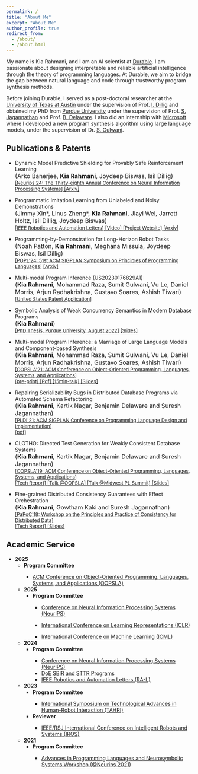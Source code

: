 ```yaml
---
permalink: /
title: "About Me"
excerpt: "About Me"
author_profile: true
redirect_from: 
  - /about/
  - /about.html
---
```


My name is Kia Rahmani, and I am an AI scientist at [Durable](https://durable.ai/). I am passionate about designing interpretable and reliable artificial intelligence through the theory of programming languages. At Durable, we aim to bridge the gap between natural language and code through trustworthy program synthesis methods.

Before joining Durable, I served as a post-doctoral researcher at the [University of Texas at Austin](https://www.utexas.edu/) under the supervision of Prof. [I. Dillig](https://www.cs.utexas.edu/~isil/) and obtained my PhD from [Purdue University](https://www.cs.purdue.edu/) under the supervision of Prof. [S. Jagannathan](https://www.cs.purdue.edu/homes/suresh/) and Prof. [B. Delaware](https://www.cs.purdue.edu/homes/bendy/). I also did an internship with [Microsoft](https://www.microsoft.com/en-us/research/) where I developed a new program synthesis algorithm using large language models, under the supervision of Dr. [S. Gulwani](https://www.microsoft.com/en-us/research/people/sumitg/).


## Publications & Patents
<ul>
    <li>Dynamic Model Predictive Shielding for Provably Safe Reinforcement Learning
    <br />
    <font size="3">
      (Arko Banerjee, <b>Kia Rahmani</b>, Joydeep Biswas, Isil Dillig)
    </font> 
    <br /> 
    <font size="2">
      <a href="https://neurips.cc/">
      [Neurips'24: The Thirty-eighth Annual Conference on Neural Information Processing Systems]
      </a>
      <a href="https://arxiv.org/abs/2405.13863">
      [Arxiv]
      </a>
    </font>
    </li>
</ul>
<ul>
    <li>Programmatic Imitation Learning from Unlabeled and Noisy Demonstrations
    <br />
    <font size="3">
      (Jimmy Xin*, Linus Zheng*, <b>Kia Rahmani</b>, Jiayi Wei, Jarrett Holtz, Isil Dillig, Joydeep Biswas)
    </font> 
    <br /> 
    <font size="2">
      <a href="https://ieeexplore.ieee.org/document/10493855">
      [IEEE Robotics and Automation Letters]
      </a>
      <a href="https://youtu.be/Fy1P_46c54A?si=Ji5lmdo3lg6G1H4N">
      [Video]
      </a>
      <a href="https://amrl.cs.utexas.edu/plunder">
      [Project Website]
      </a>
      <a href="https://arxiv.org/abs/2303.01440">
      [Arxiv]
      </a>
    </font>
    </li>
</ul>
<ul>
    <li>Programming-by-Demonstration for Long-Horizon Robot Tasks
    <br />
    <font size="3">
      (Noah Patton, <b>Kia Rahmani</b>, Meghana Missula, Joydeep Biswas, Isil Dillig)
    </font> 
    <br /> 
    <font size="2">
      <a href="https://dl.acm.org/doi/10.1145/3632860"> 
      [POPL'24: 51st ACM SIGPLAN Symposium on Principles of Programming Languages]</a>
      <a href="/files/popl24.pdf">
      [Arxiv]
      </a>
    </font> 
    </li>
</ul>
<ul>
    <li>Multi-modal Program Inference (US20230176829A1)
    <br />
    <font size="3">
     (<b>Kia Rahmani</b>, Mohammad Raza, Sumit Gulwani, Vu Le, Daniel Morris, Arjun Radhakrishna, Gustavo Soares, Ashish Tiwari)
    </font> 
    <br /> 
    <font size="2">
      <a href="https://patentimages.storage.googleapis.com/0b/de/89/271010060d2ed8/US20230176829A1.pdf">
      [United States Patent Application]
      </a>
    </font> 
    </li>
</ul>
<ul>
    <li> Symbolic Analysis of Weak Concurrency Semantics in Modern Database Programs
    <br />
    <font size="3">
      (<b>Kia Rahmani</b>)
    </font> 
    <br /> 
    <font size="2">
       <a href="https://doi.org/10.25394/PGS.20398725.v1"> 
      [PhD Thesis, Purdue University, August 2022]</a>
      <a href="/files/defense.pdf"> [Slides] </a>
    </font>
    </li>
</ul>
<ul>
    <li>Multi-modal Program Inference: a Marriage of Large Language Models and Component-based Synthesis
    <br />
    <font size="3">
      (<b>Kia Rahmani</b>, Mohammad Raza, Sumit Gulwani, Vu Le, Daniel Morris, Arjun Radhakrishna, Gustavo Soares, Ashish Tiwari)
    </font> 
    <br /> 
    <font size="2">
       <a href="https://dl.acm.org/doi/10.1145/3485535"> 
      [OOPSLA'21: ACM Conference on Object-Oriented Programming, Languages, Systems, and Applications]</a>
      <br/>
      <a href="https://arxiv.org/abs/2109.02445">
      [pre-print]
      </a>
      <a href="/files/nlx.pdf">
      [Pdf]
      </a>
      <a href="https://dl.acm.org/action/downloadSupplement?doi=10.1145%2F3485535&file=oopsla21main-p410-p-video.mp4">
        [15min-talk]
        </a>
      <a href="/files/OOPSLA21-NLX.pdf"> [Slides] </a>
    </font>
    </li>
</ul>
<ul>
    <li>Repairing Serializability Bugs in Distributed Database Programs via Automated Schema Refactoring
    <br />
    <font size="3">
      (<b>Kia Rahmani</b>, Kartik Nagar, Benjamin Delaware and Suresh Jagannathan)
    </font> <br /> <font size="2">
    <a href="https://dl.acm.org/doi/10.1145/3453483.3454028"> 
      [PLDI'21: ACM SIGPLAN Conference on Programming Language Design and Implementation]</a>
      <br/>
      <a href="https://dl.acm.org/doi/10.1145/3453483.3454028">
      [pdf]
      </a>
    </font>
    </li>
</ul>
<ul>
    <li>CLOTHO: Directed Test Generation for Weakly Consistent Database Systems
    <br />
    <font size="3">
      (<b>Kia Rahmani</b>, Kartik Nagar, Benjamin Delaware and Suresh Jagannathan)
    </font> <br /> <font size="2">
    <a href="https://dl.acm.org/citation.cfm?doid=3366395.3360543"> 
      [OOPSLA'19: ACM Conference on Object-Oriented Programming, Languages,
      Systems, and Applications]</a>
      <br/>
      <a href="https://arxiv.org/pdf/1908.05655.pdf">
      [Tech Report]
      </a>
      <a href="https://www.youtube.com/watch?v=d9akLpsgeyg">
      [Talk @OOPSLA]
      </a>
      <a href="https://www.youtube.com/watch?v=XtL1oaITAuY">
      [Talk @Midwest PL Summit]
      </a>
      <a href="/files/oopsla-19.pdf">
      [Slides]
      </a>
    </font>
    </li>
</ul>

<ul>
    <li>Fine-grained Distributed Consistency Guarantees with Effect Orchestration
    <br />
    <font size="3">
      (<b>Kia Rahmani</b>, Gowtham Kaki and Suresh Jagannathan)
    </font>
    <br />
    <font size="2">
    <a href= "https://dl.acm.org/citation.cfm?id=3194267"> 
      [PaPoC'18: Workshop on the Principles and Practice of Consistency for
      Distributed Data]</a >
     <br /> 
   <a href="http://docs.lib.purdue.edu/cstech/1780/">  [Tech Report] </a>
   <a href="/files/papoc-18.pdf"> [Slides] </a>
      </font>
   </li>
   </ul>
      

## Academic Service
<ul>
    <li>
    <strong>2025</strong>
    <ul>
      <li><strong>Program Committee</strong></li>
      <ul>
        <li><a href="https://2025.splashcon.org/track/OOPSLA"> ACM Conference on Object-Oriented Programming, Languages, Systems, and Applications (OOPSLA)</a></li>
      </ul>
  </li>
  <li>
    <strong>2025</strong>
    <ul>
      <li><strong>Program Committee</strong></li>
      <ul>
        <li><a href="https://neurips.cc/Conferences/2025"> Conference on Neural Information Processing Systems (NeurIPS)</a></li>
      </ul>
      <ul>
        <li><a href="https://iclr.cc/Conferences/2025"> International Conference on Learning Representations (ICLR)</a></li>
      </ul>
      <ul>
        <li><a href="https://icml.cc/Conferences/2025"> International Conference on Machine Learning (ICML)</a></li>
      </ul>
    </ul>
  </li>
  <li>
    <strong>2024</strong>
    <ul>
      <li><strong>Program Committee</strong></li>
      <ul>
        <li><a href="https://neurips.cc/Conferences/2024">Conference on Neural Information Processing Systems (NeurIPS)</a></li>
        <li><a href="https://www.sbir.gov/about">DoE SBIR and STTR Programs</a></li>
        <li><a href="https://ieeexplore.ieee.org/xpl/RecentIssue.jsp?punumber=7083369">IEEE Robotics and Automation Letters (RA-L)</a></li>
      </ul>
    </ul>
  </li>
  <li>
    <strong>2023</strong>
    <ul>
      <li><strong>Program Committee</strong></li>
      <ul>
        <li><a href="https://www.tahri.org/">International Symposium on Technological Advances in Human-Robot Interaction (TAHRI)</a></li>
      </ul>
      <li><strong>Reviewer</strong></li>
        <ul>
        <li><a href="https://ieee-iros.org/">IEEE/RSJ International Conference on Intelligent Robots and Systems (IROS)</a></li>
      </ul>
    </ul>
  </li>
  <li>
    <strong>2021</strong>
    <ul>
      <li><strong>Program Committee</strong></li>
      <ul>
        <li><a href="https://aiplans.github.io/">Advances in Programming Languages and Neurosymbolic Systems Workshop (@Neurips 2021)</a></li>
      </ul>
    </ul>
  </li>
</ul>

